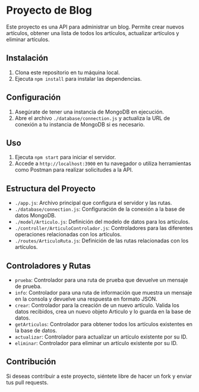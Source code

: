# Proyecto de Blog

Este proyecto es una API para administrar un blog. Permite crear nuevos artículos, obtener una lista de todos los artículos, actualizar artículos y eliminar artículos.

## Instalación

1. Clona este repositorio en tu máquina local.
2. Ejecuta `npm install` para instalar las dependencias.

## Configuración

1. Asegúrate de tener una instancia de MongoDB en ejecución.
2. Abre el archivo `./database/connection.js` y actualiza la URL de conexión a tu instancia de MongoDB si es necesario.

## Uso

1. Ejecuta `npm start` para iniciar el servidor.
2. Accede a `http://localhost:3900` en tu navegador o utiliza herramientas como Postman para realizar solicitudes a la API.

## Estructura del Proyecto

- `./app.js`: Archivo principal que configura el servidor y las rutas.
- `./database/connection.js`: Configuración de la conexión a la base de datos MongoDB.
- `./model/Articulo.js`: Definición del modelo de datos para los artículos.
- `./controller/ArticuloControlador.js`: Controladores para las diferentes operaciones relacionadas con los artículos.
- `./routes/ArticuloRuta.js`: Definición de las rutas relacionadas con los artículos.

## Controladores y Rutas

- `prueba`: Controlador para una ruta de prueba que devuelve un mensaje de prueba.
- `info`: Controlador para una ruta de información que muestra un mensaje en la consola y devuelve una respuesta en formato JSON.
- `crear`: Controlador para la creación de un nuevo artículo. Valida los datos recibidos, crea un nuevo objeto Articulo y lo guarda en la base de datos.
- `getArticulos`: Controlador para obtener todos los artículos existentes en la base de datos.
- `actualizar`: Controlador para actualizar un artículo existente por su ID.
- `eliminar`: Controlador para eliminar un artículo existente por su ID.

## Contribución

Si deseas contribuir a este proyecto, siéntete libre de hacer un fork y enviar tus pull requests.
